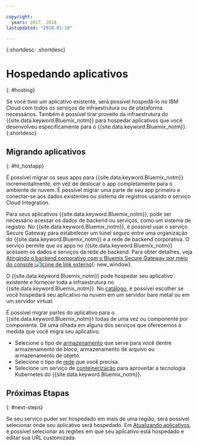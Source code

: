 ```yaml
---

copyright:
  years: 2017, 2018
lastupdated: "2018-01-18"

---
```


{:shortdesc: .shortdesc}

# Hospedando aplicativos
{: #hosting}

Se você tiver um aplicativo existente, será possível hospedá-lo no IBM Cloud com todos os serviços de infraestrutura ou de plataforma necessários. Também é possível tirar proveito da infraestrutura do {{site.data.keyword.Bluemix_notm}} para hospedar aplicativos que você desenvolveu especificamente para o {{site.data.keyword.Bluemix_notm}}.
{:shortdesc}

## Migrando aplicativos
{: #ht_hostapp}

É possível migrar os seus apps para {{site.data.keyword.Bluemix_notm}} incrementalmente, em vez de deslocar o app completamente para o ambiente de nuvem. É possível migrar uma parte de seu app primeiro e conectar-se aos dados existentes ou sistema de registros usando o serviço Cloud Integration.

Para seus aplicativos {{site.data.keyword.Bluemix_notm}}, pode ser necessário acessar os dados de backend ou serviços, como um sistema de registro. No {{site.data.keyword.Bluemix_notm}}, é possível usar o serviço Secure Gateway para estabelecer um túnel seguro entre uma organização do {{site.data.keyword.Bluemix_notm}} e a rede de backend corporativa. O serviço permite que os apps no {{site.data.keyword.Bluemix_notm}} acessem os dados e serviços da rede de backend. Para obter detalhes, veja [Atingindo o backend corporativo com o Bluemix Secure Gateway por meio do console ![Ícone de link externo](../icons/launch-glyph.svg)](https://developer.ibm.com/bluemix/2015/04/01/reaching-enterprise-backend-bluemix-secure-gateway/){: new_window}.

O {{site.data.keyword.Bluemix_notm}} pode hospedar seu aplicativo existente e fornecer toda a infraestrutura no {{site.data.keyword.Bluemix_notm}}. No [catálogo](https://console.bluemix.net/catalog/?taxonomyNavigation=apps), é possível escolher se você hospedará seu aplicativo na nuvem em um servidor bare metal ou em um servidor virtual.

É possível migrar partes do aplicativo para o {{site.data.keyword.Bluemix_notm}} todas de uma vez ou componente por componente. Dê uma olhada em alguns dos serviços que oferecemos à medida que você migra seu aplicativo.

* Selecione o tipo de [armazenamento](https://console.bluemix.net/catalog/?taxonomyNavigation=apps&category=slstorage) que serve para você dentre armazenamento de bloco, armazenamento de arquivo ou armazenamento de objeto.
* Selecione o tipo de [rede](https://console.bluemix.net/catalog/?taxonomyNavigation=apps&category=slnetwork) que você precisa.
* Selecione um serviço de [conteinerização](https://console.bluemix.net/catalog/?taxonomyNavigation=apps&category=containers) para aproveitar a tecnologia Kubernetes do {{site.data.keyword.Bluemix_notm}}.

## Próximas Etapas
{: #next-steps}

Se seu serviço puder ser hospedado em mais de uma região, será possível selecionar onde seu aplicativo será hospedado. Em [Atualizando aplicativos](updapps.html), é possível selecionar as regiões em que seu aplicativo está hospedado e editar sua URL customizada.

